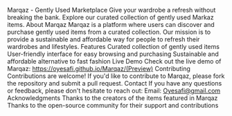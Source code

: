 Marqaz - Gently Used Marketplace
Give your wardrobe a refresh without breaking the bank. Explore our curated collection of gently used Markaz items.
About Marqaz
Marqaz is a platform where users can discover and purchase gently used items from a curated collection. Our mission is to provide a sustainable and affordable way for people to refresh their wardrobes and lifestyles.
Features
Curated collection of gently used items
User-friendly interface for easy browsing and purchasing
Sustainable and affordable alternative to fast fashion
Live Demo
Check out the live demo of Marqaz: https://oyesafi.github.io/Marqaz/(Preview)
Contributing
Contributions are welcome! If you'd like to contribute to Marqaz, please fork the repository and submit a pull request.
Contact
If you have any questions or feedback, please don't hesitate to reach out:
Email: Oyesafi@gmail.com
Acknowledgments
Thanks to the creators of the items featured in Marqaz
Thanks to the open-source community for their support and contributions
